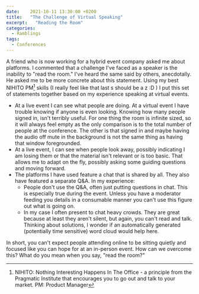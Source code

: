 ```yaml
---
date:    2021-10-11 13:30:00 +0200
title:   "The Challenge of Virtual Speaking"
excerpt:   "Reading the Room"
categories:
  - Ramblings
tags:
  - Conferences
---
```


A friend who is now working for a hybrid event company asked me about platforms.  I commented that a challenge I've faced as a speaker is the inability to "read the room."  I've heard the same said by others, anecdotally.  He asked me to be more concrete about this statement.  Using my best NIHITO PM[^1] skills (I really feel like that last s should be a z :D ) I put this set of statements together based on my experience speaking at virtual events.

- At a live event I can see what people are doing.  At a virtual event I have trouble knowing if anyone is even looking.  Knowing how many people signed in, isn't terribly useful.  For one thing the room is infinite sized, so it will always feel empty as the only comparison is to the total number of people at the conference.  The other is that signed in and maybe having the audio off mute in the background is not the same thing as having that window foregrounded.
- At a live event, I can see when people look away, possibly indicating I am losing them or that the material isn't relevant or is too basic.  That allows me to adapt on the fly, possibly asking some guiding questions and moving forward.
- The platforms I have used feature a chat that is shared by all.  They also have featured a separate Q&A. In my experience: 
	- People don't use the Q&A, often just putting questions in chat. This is especially true during the event.  Unless you have a moderator feeding you details in a consumable manner you can't use this figure out what is going on.
	- In my case I often present to chat heavy crowds.  They are great because at least they aren't silent, but again, you can't read and talk.  Thinking about solutions, I wonder if an automatically generated (potentially time sensitive) word cloud would help here.

In short, you can't expect people attending online to be sitting quietly and focused like you can hope for at an in-person event.  How can we overcome this?  What do you mean when you say, "read the room?"

[^1]: NIHITO: Nothing Interesting Happens In The Office - a principle from the Pragmatic Institute that encourages you to go out and talk to your market.  PM: Product Manager